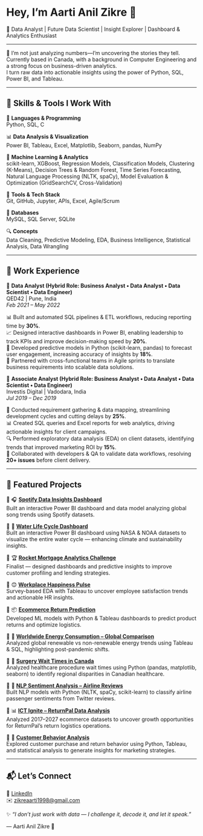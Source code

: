 # Hey, I’m Aarti Anil Zikre 👋  
🎯 Data Analyst | Future Data Scientist | Insight Explorer | Dashboard & Analytics Enthusiast  

---
🌟 I’m not just analyzing numbers—I’m uncovering the stories they tell.  
Currently based in Canada, with a background in Computer Engineering and a strong focus on business-driven analytics.  
I turn raw data into actionable insights using the power of Python, SQL, Power BI, and Tableau.  

---

## 🧠 Skills & Tools I Work With  

🚀 **Languages & Programming**  
Python, SQL, C  

📊 **Data Analysis & Visualization**  
Power BI, Tableau, Excel, Matplotlib, Seaborn, pandas, NumPy

🧠 **Machine Learning & Analytics**  
scikit-learn, XGBoost, Regression Models, Classification Models, Clustering (K-Means), Decision Trees & Random Forest, Time Series Forecasting, Natural Language Processing (NLTK, spaCy), Model Evaluation & Optimization (GridSearchCV, Cross-Validation)  

🏢 **Tools & Tech Stack**  
Git, GitHub, Jupyter, APIs, Excel, Agile/Scrum  

💾 **Databases**  
MySQL, SQL Server, SQLite  

🔍 **Concepts**  
Data Cleaning, Predictive Modeling, EDA, Business Intelligence, Statistical Analysis, Data Wrangling  

---

## 💼 Work Experience  

📍 **Data Analyst (Hybrid Role: Business Analyst • Data Analyst • Data Scientist • Data Engineer)**  
QED42 | Pune, India  
*Feb 2021 – May 2022*  

📊 Built and automated SQL pipelines & ETL workflows, reducing reporting time by **30%**.  
📈 Designed interactive dashboards in Power BI, enabling leadership to track KPIs and improve decision-making speed by **20%**.  
🤖 Developed predictive models in Python (scikit-learn, pandas) to forecast user engagement, increasing accuracy of insights by **18%**.  
🤝 Partnered with cross-functional teams in Agile sprints to translate business requirements into scalable data solutions.  

📍 **Associate Analyst (Hybrid Role: Business Analyst • Data Analyst • Data Scientist • Data Engineer)**  
Investis Digital | Vadodara, India  
*Jul 2019 – Dec 2019*  

🧾 Conducted requirement gathering & data mapping, streamlining development cycles and cutting delays by **25%**.  
📊 Created SQL queries and Excel reports for web analytics, driving actionable insights for client campaigns.  
🔍 Performed exploratory data analysis (EDA) on client datasets, identifying trends that improved marketing ROI by **15%**.  
🤝 Collaborated with developers & QA to validate data workflows, resolving **20+ issues** before client delivery.  

---

## 📂 Featured Projects  

🔹 🎧 **[Spotify Data Insights Dashboard](https://github.com/Aartizikre150/Spotify)**  
Built an interactive Power BI dashboard and data model analyzing global song trends using Spotify datasets.  

🔹 🌊 **[Water Life Cycle Dashboard](https://github.com/Aartizikre150/Water-Life-Cycle)**  
Built an interactive Power BI dashboard using NASA & NOAA datasets to visualize the entire water cycle — enhancing climate and sustainability insights.  

🔹 🏆 **[Rocket Mortgage Analytics Challenge](https://github.com/Aartizikre150/Rocket-morgage)**  
Finalist — designed dashboards and predictive insights to improve customer profiling and lending strategies.  

🔹 😊 **[Workplace Happiness Pulse](https://github.com/Aartizikre150/Workplace-Happiness-Pulse)**  
Survey-based EDA with Tableau to uncover employee satisfaction trends and actionable HR insights.  

🔹 📦 **[Ecommerce Return Prediction](https://github.com/Aartizikre150/Ecommerce_Return_Prediction)**  
Developed ML models with Python & Tableau dashboards to predict product returns and optimize logistics.  

🔹 🔋 **[Worldwide Energy Consumption – Global Comparison](https://github.com/Aartizikre150/Worldwide-Energy-Consumption-A-Global-Comparison)**  
Analyzed global renewable vs non-renewable energy trends using Tableau & SQL, highlighting post-pandemic shifts.  

🔹 🏥 **[Surgery Wait Times in Canada](https://github.com/Aartizikre150/waiting-time-for-surgery-in-Canada)**  
Analyzed healthcare procedure wait times using Python (pandas, matplotlib, seaborn) to identify regional disparities in Canadian healthcare.  

🔹 🧠 **[NLP Sentiment Analysis – Airline Reviews](https://github.com/Aartizikre150/NLP-Airline-Sentiment-Analysis)**  
Built NLP models with Python (NLTK, spaCy, scikit-learn) to classify airline passenger sentiments from Twitter reviews.  

🔹 📊 **[ICT Ignite – ReturnPal Data Analysis](https://github.com/Aartizikre150/ICT-Ignite-ReturnPal-Data-Analysis)**  
Analyzed 2017–2027 ecommerce datasets to uncover growth opportunities for ReturnPal’s return logistics operations.  

🔹 🎯 **[Customer Behavior Analysis](https://github.com/Aartizikre150/Customer-behavior-analysis)**  
Explored customer purchase and return behavior using Python, Tableau, and statistical analysis to generate insights for marketing strategies.  

---

## 📬 Let’s Connect  

🔗 [LinkedIn](https://www.linkedin.com/in/aartizikre/)  
✉️ zikreaarti1998@gmail.com  

✨ *“I don’t just work with data — I challenge it, decode it, and let it speak.”*  

— Aarti Anil Zikre 🌟  
